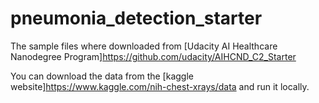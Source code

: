 # pneumonia_detection_starter

The sample files where downloaded from [Udacity AI Healthcare Nanodegree Program]<https://github.com/udacity/AIHCND_C2_Starter>

You can download the data from the [kaggle website]<https://www.kaggle.com/nih-chest-xrays/data> and run it locally.
